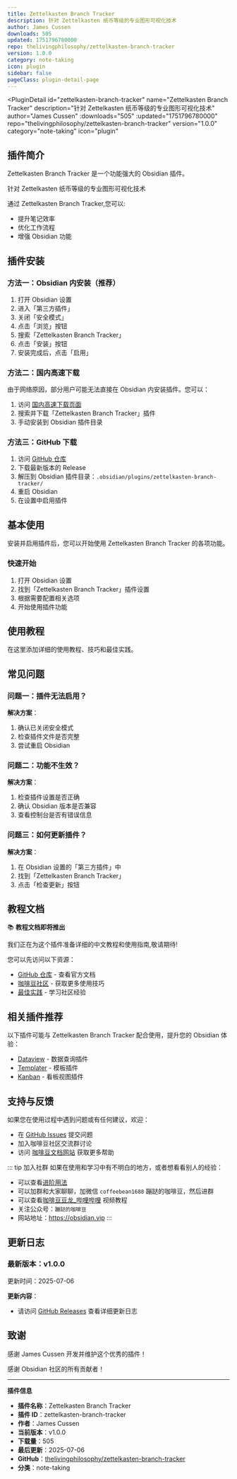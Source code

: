 ```yaml
---
title: Zettelkasten Branch Tracker
description: 针对 Zettelkasten 纸币等级的专业图形可视化技术
author: James Cussen
downloads: 505
updated: 1751796780000
repo: thelivingphilosophy/zettelkasten-branch-tracker
version: 1.0.0
category: note-taking
icon: plugin
sidebar: false
pageClass: plugin-detail-page
---
```


<PluginDetail
  id="zettelkasten-branch-tracker"
  name="Zettelkasten Branch Tracker"
  description="针对 Zettelkasten 纸币等级的专业图形可视化技术"
  author="James Cussen"
  :downloads="505"
  :updated="1751796780000"
  repo="thelivingphilosophy/zettelkasten-branch-tracker"
  version="1.0.0"
  category="note-taking"
  icon="plugin"
>

<!-- AUTO_GENERATED_START -->
## 插件简介

Zettelkasten Branch Tracker 是一个功能强大的 Obsidian 插件。

针对 Zettelkasten 纸币等级的专业图形可视化技术

通过 Zettelkasten Branch Tracker,您可以:

- 提升笔记效率
- 优化工作流程
- 增强 Obsidian 功能

<!-- AUTO_GENERATED_END -->

<!-- AUTO_GENERATED_START -->
## 插件安装

### 方法一：Obsidian 内安装（推荐）

1. 打开 Obsidian 设置
2. 进入「第三方插件」
3. 关闭「安全模式」
4. 点击「浏览」按钮
5. 搜索「Zettelkasten Branch Tracker」
6. 点击「安装」按钮
7. 安装完成后，点击「启用」

### 方法二：国内高速下载

由于网络原因，部分用户可能无法直接在 Obsidian 内安装插件。您可以：

1. 访问 [国内高速下载页面](/zh/documentation/obsidian-plugins-download.html)
2. 搜索并下载「Zettelkasten Branch Tracker」插件
3. 手动安装到 Obsidian 插件目录

### 方法三：GitHub 下载

1. 访问 [GitHub 仓库](https://github.com/thelivingphilosophy/zettelkasten-branch-tracker)
2. 下载最新版本的 Release
3. 解压到 Obsidian 插件目录：`.obsidian/plugins/zettelkasten-branch-tracker/`
4. 重启 Obsidian
5. 在设置中启用插件

## 基本使用

安装并启用插件后，您可以开始使用 Zettelkasten Branch Tracker 的各项功能。

### 快速开始

1. 打开 Obsidian 设置
2. 找到「Zettelkasten Branch Tracker」插件设置
3. 根据需要配置相关选项
4. 开始使用插件功能

<!-- AUTO_GENERATED_END -->

<!-- CUSTOM_CONTENT_START:tutorial -->
## 使用教程

在这里添加详细的使用教程、技巧和最佳实践。

<!-- CUSTOM_CONTENT_END:tutorial -->

<!-- SHARED_CONTENT_START -->
## 常见问题

### 问题一：插件无法启用？

**解决方案**：
1. 确认已关闭安全模式
2. 检查插件文件是否完整
3. 尝试重启 Obsidian

### 问题二：功能不生效？

**解决方案**：
1. 检查插件设置是否正确
2. 确认 Obsidian 版本是否兼容
3. 查看控制台是否有错误信息

### 问题三：如何更新插件？

**解决方案**：
1. 在 Obsidian 设置的「第三方插件」中
2. 找到「Zettelkasten Branch Tracker」
3. 点击「检查更新」按钮

## 教程文档

📚 **教程文档即将推出**

我们正在为这个插件准备详细的中文教程和使用指南,敬请期待!

您可以先访问以下资源：
- [GitHub 仓库](https://github.com/thelivingphilosophy/zettelkasten-branch-tracker) - 查看官方文档
- [咖啡豆社区](/zh/bases/) - 获取更多使用技巧
- [最佳实践](/zh/best-practices/) - 学习社区经验

## 相关插件推荐

以下插件可能与 Zettelkasten Branch Tracker 配合使用，提升您的 Obsidian 体验：

- [Dataview](/zh/plugins/dataview.html) - 数据查询插件
- [Templater](/zh/plugins/templater-obsidian.html) - 模板插件
- [Kanban](/zh/plugins/obsidian-kanban.html) - 看板视图插件

## 支持与反馈

如果您在使用过程中遇到问题或有任何建议，欢迎：

- 在 [GitHub Issues](https://github.com/thelivingphilosophy/zettelkasten-branch-tracker/issues) 提交问题
- 加入咖啡豆社区交流群讨论
- 访问 [咖啡豆文档网站](https://obsidian.vip) 获取更多帮助

::: tip 加入社群
如果在使用和学习中有不明白的地方，或者想看看别人的经验：
- 可以查看[进阶用法](/zh/advanced)
- 可以加群和大家聊聊，加微信 `coffeebean1688` 蹦跶的咖啡豆，然后进群
- 可以查看[咖啡豆豆龙_哔哩哔哩](https://space.bilibili.com/618777356) 视频教程
- 关注公众号：`蹦跶的咖啡豆`
- 网站地址：https://obsidian.vip
:::
<!-- SHARED_CONTENT_END -->

<!-- AUTO_GENERATED_START -->
## 更新日志

### 最新版本：v1.0.0

更新时间：2025-07-06

**更新内容**：
- 请访问 [GitHub Releases](https://github.com/thelivingphilosophy/zettelkasten-branch-tracker/releases) 查看详细更新日志

## 致谢

感谢 James Cussen 开发并维护这个优秀的插件！

感谢 Obsidian 社区的所有贡献者！

---

**插件信息**
- **插件名称**：Zettelkasten Branch Tracker
- **插件 ID**：zettelkasten-branch-tracker
- **作者**：James Cussen
- **当前版本**：v1.0.0
- **下载量**：505
- **最后更新**：2025-07-06
- **GitHub**：[thelivingphilosophy/zettelkasten-branch-tracker](https://github.com/thelivingphilosophy/zettelkasten-branch-tracker)
- **分类**：note-taking
<!-- AUTO_GENERATED_END -->

</PluginDetail>

